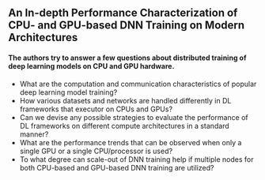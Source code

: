 ## An In-depth Performance Characterization of CPU- and GPU-based DNN Training on Modern Architectures

#### The authors try to answer a few questions about distributed training of deep learning models on CPU and GPU hardware.
- What are the computation and communication characteristics of popular deep learning model training?
- How various datasets and networks are handled differently in DL frameworks that executor on CPUs and GPUs?
- Can we devise any possible strategies to evaluate the performance of DL frameworks on different compute architectures
in a standard manner?
- What are the performance trends that can be observed when only a single GPU or a single CPU/processor is used?
- To what degree can scale-out of DNN training help if multiple nodes for both CPU-based and GPU-based DNN training are utilized?